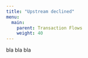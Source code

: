 ```yaml
---
title: "Upstream declined"
menu:
  main:
    parent: Transaction Flows
    weight: 40
---
```


bla bla bla
